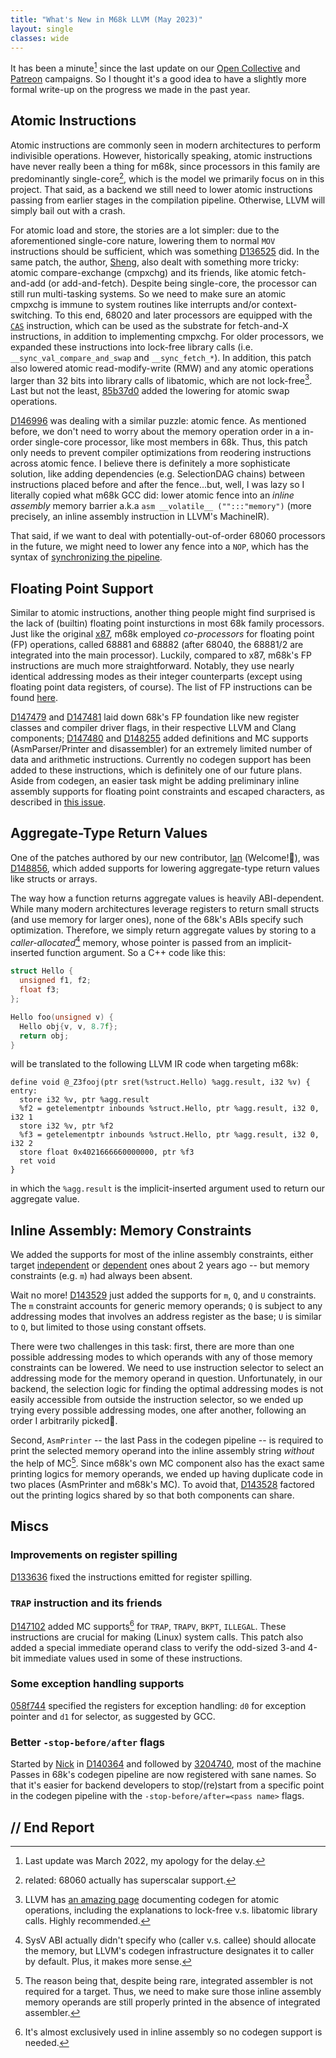 ```yaml
---
title: "What's New in M68k LLVM (May 2023)"
layout: single
classes: wide
---
```


It has been a minute[^1] since the last update on our [Open Collective](https://opencollective.com/m68k-llvm-dev) and [Patreon](https://www.patreon.com/m68k_llvm) campaigns.
So I thought it's a good idea to have a slightly more formal write-up on the progress we made in the past year.

[^1]: Last update was March 2022, my apology for the delay.

## Atomic Instructions
Atomic instructions are commonly seen in modern architectures to perform indivisible operations.
However, historically speaking, atomic instructions have never really been a thing for m68k, since processors in this family are predominantly single-core[^2], which is the model we primarily focus on in this project.
That said, as a backend we still need to lower atomic instructions passing from earlier stages in the compilation pipeline. Otherwise, LLVM will simply bail out with a crash.

[^2]: related: 68060 actually has superscalar support.

For atomic load and store, the stories are a lot simpler: due to the aforementioned single-core nature, lowering them to normal `MOV` instructions should be sufficient, which was something [D136525](https://reviews.llvm.org/D136525) did.
In the same patch, the author, [Sheng](https://github.com/0x59616e), also dealt with something more tricky: atomic compare-exchange (cmpxchg) and its friends, like atomic fetch-and-add (or add-and-fetch).
Despite being single-core, the processor can still run multi-tasking systems. So we need to make sure an atomic cmpxchg is immune to system routines like interrupts and/or context-switching.
To this end, 68020 and later processors are equipped with the [`CAS`](/ref/integer-instructions.html#pfaa) instruction, which can be used as the substrate for fetch-and-X instructions, in addition to implementing cmpxchg.
For older processors, we expanded these instructions into lock-free library calls (i.e. `__sync_val_compare_and_swap` and `__sync_fetch_*`).
In addition, this patch also lowered atomic read-modify-write (RMW) and any atomic operations larger than 32 bits into library calls of libatomic, which are not lock-free[^3].
Last but not the least, [85b37d0](https://reviews.llvm.org/rGa85b37d0ca819776c6034c2dbda2b21e54e3393a) added the lowering for atomic swap operations.

[^3]: LLVM has [an amazing page](https://llvm.org/docs/Atomics.html#atomics-and-codegen) documenting codegen for atomic operations, including the explanations to lock-free v.s. libatomic library calls. Highly recommended.

[D146996](https://reviews.llvm.org/D146996) was dealing with a similar puzzle: atomic fence.
As mentioned before, we don't need to worry about the memory operation order in a in-order single-core processor, like most members in 68k.
Thus, this patch only needs to prevent compiler optimizations from reodering instructions across atomic fence. I believe there is definitely a more sophisticate solution, like adding dependencies (e.g. SelectionDAG chains) between instructions placed before and after the fence...but, well, I was lazy so I literally copied what m68k GCC did: lower atomic fence into an _inline assembly_ memory barrier a.k.a `asm __volatile__ ("":::"memory")` (more precisely, an inline assembly instruction in LLVM's MachineIR).

That said, if we want to deal with potentially-out-of-order 68060 processors in the future, we might need to lower any fence into a `NOP`, which has the syntax of [synchronizing the pipeline](/ref/M68000PM_AD_Rev_1_Programmers_Reference_Manual_1992.html#pf5c).

## Floating Point Support
Similar to atomic instructions, another thing people might find surprised is the lack of (builtin) floating point insturctions in most 68k family processors.
Just like the original [x87](https://en.wikipedia.org/wiki/X87), m68k employed _co-processors_ for floating point (FP) operations, called 68881 and 68882 (after 68040, the 68881/2 are integrated into the main processor).
Luckily, compared to x87, m68k's FP instructions are much more straightforward. Notably, they use nearly identical addressing modes as their integer counterparts (except using floating point data registers, of course).
The list of FP instructions can be found [here](https://m680x0.github.io/ref/floating-point-instructions.html).

[D147479](https://reviews.llvm.org/D147479) and [D147481](https://reviews.llvm.org/D147481) laid down 68k's FP foundation like new register classes and compiler driver flags, in their respective LLVM and Clang components;
[D147480](https://reviews.llvm.org/D147480) and [D148255](https://reviews.llvm.org/D148255) added definitions and MC supports (AsmParser/Printer and disassembler) for an extremely limited number of data and arithmetic instructions.
Currently no codegen support has been added to these instructions, which is definitely one of our future plans.
Aside from codegen, an easier task might be adding preliminary inline assembly supports for floating point constraints and escaped characters, as described in [this issue](https://github.com/llvm/llvm-project/issues/61806).

## Aggregate-Type Return Values
One of the patches authored by our new contributor, [Ian](https://github.com/ids1024) (Welcome!🎉), was [D148856](https://reviews.llvm.org/D148856), which added supports for lowering aggregate-type return values like structs or arrays.

The way how a function returns aggregate values is heavily ABI-dependent. While many modern architectures leverage registers to return small structs (and use memory for larger ones), none of the 68k's ABIs specify such optimization.
Therefore, we simply return aggregate values by storing to a _caller-allocated_[^4] memory, whose pointer is passed from an implicit-inserted function argument.
So a C++ code like this:
```cpp
struct Hello {
  unsigned f1, f2;
  float f3;
};

Hello foo(unsigned v) {
  Hello obj{v, v, 8.7f};
  return obj;
}
```
will be translated to the following LLVM IR code when targeting m68k:
```
define void @_Z3fooj(ptr sret(%struct.Hello) %agg.result, i32 %v) {
entry:
  store i32 %v, ptr %agg.result
  %f2 = getelementptr inbounds %struct.Hello, ptr %agg.result, i32 0, i32 1
  store i32 %v, ptr %f2
  %f3 = getelementptr inbounds %struct.Hello, ptr %agg.result, i32 0, i32 2
  store float 0x4021666660000000, ptr %f3
  ret void
}
```
in which the `%agg.result` is the implicit-inserted argument used to return our aggregate value.

[^4]: SysV ABI actually didn't specify who (caller v.s. callee) should allocate the memory, but LLVM's codegen infrastructure designates it to caller by default. Plus, it makes more sense.

## Inline Assembly: Memory Constraints
We added the supports for most of the inline assembly constraints, either target [independent](https://gcc.gnu.org/onlinedocs/gcc/Simple-Constraints.html) or [dependent](https://gcc.gnu.org/onlinedocs/gcc/Machine-Constraints.html) ones about 2 years ago -- but memory constraints (e.g. `m`) had always been absent.

Wait no more! [D143529](https://reviews.llvm.org/D143529) just added the supports for `m`, `Q`, and `U` constraints.
The `m` constraint accounts for generic memory operands; `Q` is subject to any addressing modes that involves an address register as the base; `U` is similar to `Q`, but limited to those using constant offsets.

There were two challenges in this task: first, there are more than one possible addressing modes to which operands with any of those memory constraints can be lowered. We need to use instruction selector to select an addressing mode for the memory operand in question.
Unfortunately, in our backend, the selection logic for finding the optimal addressing modes is not easily accessible from outside the instruction selector, so we ended up trying every possible addressing modes, one after another, following an order I arbitrarily picked🤪.

Second, `AsmPrinter` -- the last Pass in the codegen pipeline -- is required to print the selected memory operand into the inline assembly string _without_ the help of MC[^5].
Since m68k's own MC component also has the exact same printing logics for memory operands, we ended up having duplicate code in two places (AsmPrinter and m68k's MC). To avoid that, [D143528](https://reviews.llvm.org/D143528) factored out the printing logics shared by so that both components can share.

[^5]: The reason being that, despite being rare, integrated assembler is not required for a target. Thus, we need to make sure those inline assembly memory operands are still properly printed in the absence of integrated assembler.

## Miscs

### Improvements on register spilling
[D133636](https://reviews.llvm.org/D133636) fixed the instructions emitted for register spilling.

### `TRAP` instruction and its friends
[D147102](https://reviews.llvm.org/D147102) added MC supports[^6] for `TRAP`, `TRAPV`, `BKPT`, `ILLEGAL`. These instructions are crucial for making (Linux) system calls.
This patch also added a special immediate operand class to verify the odd-sized 3-and 4-bit immediate values used in some of these instructions.

[^6]: It's almost exclusively used in inline assembly so no codegen support is needed.

### Some exception handling supports
[058f744](https://reviews.llvm.org/rG058f7449cf38fcbfff4a54a1f67a784ca2983671) specified the registers for exception handling: `d0` for exception pointer and `d1` for selector, as suggested by GCC.

### Better `-stop-before/after` flags
Started by [Nick](https://github.com/nickdesaulniers) in [D140364](https://reviews.llvm.org/D140364) and followed by [3204740](https://reviews.llvm.org/rG3204740bde796fc37251acddb7b3e123c0ec9196), most of the machine Passes in 68k's codegen pipeline are now registered with sane names. So that it's easier for backend developers to stop/(re)start from a specific point in the codegen pipeline with the `-stop-before/after=<pass name>` flags.

## // End Report
